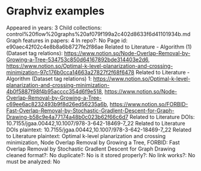 # Graphviz examples

Appeared in years: 3
Child collections: control%20flow%20graphs%20af079f199a2c402d8633f6d41101934b.md
Graph features in papers: 4
In repo?: No
Page id: e90aec42f02c4e8b8a6b8727fe2f86ae
Related to Literature - Algorithm (1) (Dataset tag relations): https://www.notion.so/Node-Overlap-Removal-by-Growing-a-Tree-534753c850d64167892bde314403e2d6, https://www.notion.so/Optimal-k-level-planarization-and-crossing-minimization-97c176b0cca14663a27827f2f68f6478
Related to Literature - Algorithm (Dataset tag relations) 1: https://www.notion.so/Optimal-k-level-planarization-and-crossing-minimization-4b0f5887f98f4b95acccc354d6f9e518, https://www.notion.so/Node-Overlap-Removal-by-Growing-a-Tree-c69ee6ac8232493b9f8d26ed56235a6b, https://www.notion.so/FORBID-Fast-Overlap-Removal-by-Stochastic-GradIent-Descent-for-Graph-Drawing-b58c9e4a77174a48b0c023b62f66c6d7
Related to Literature DOIs: 10.7155/jgaa.00442,10.1007/978-3-642-18469-7_22
Related to Literature DOIs plaintext: 10.7155/jgaa.00442,10.1007/978-3-642-18469-7_22
Related to Literature plaintext: Optimal k-level planarization and crossing minimization, Node Overlap Removal by Growing a Tree, FORBID: Fast Overlap Removal by Stochastic GradIent Descent for Graph Drawing
cleaned format?: No
duplicate?: No
is it stored properly?: No
link works?: No
must be analyzed: No